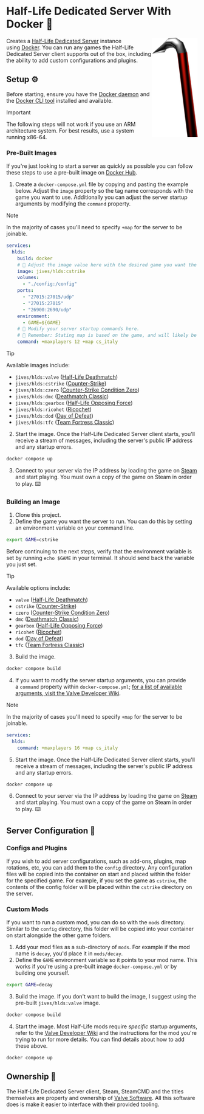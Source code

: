 # Half-Life Dedicated Server With Docker 🐋

<img align="right" width="120" height="auto"  src="./.github/docs/crowbar.png" alt="Crowbar">

Creates a [Half-Life Dedicated Server](https://help.steampowered.com/en/faqs/view/081A-106F-B906-1A7A) instance using [Docker](https://www.docker.com). You can run any games the Half-Life Dedicated Server client supports out of the box, including the ability to add custom configurations and plugins.

## Setup ⚙️

Before starting, ensure you have the [Docker daemon](https://www.docker.com/) and the [Docker CLI tool](https://docs.docker.com/engine/reference/commandline/cli/) installed and available.

> [!IMPORTANT]  
> The following steps will not work if you use an ARM architecture system. For best results, use a system running x86-64.

### Pre-Built Images

If you're just looking to start a server as quickly as possible you can follow these steps to use a pre-built image on [Docker Hub](https://hub.docker.com/).

1. Create a `docker-compose.yml` file by copying and pasting the example below. Adjust the `image` property so the tag name corresponds with the game you want to use. Additionally you can adjust the server startup arguments by modifying the `command` property.

> [!NOTE]  
> In the majority of cases you'll need to specify `+map` for the server to be joinable.

```yml
services:
  hlds:
    build: docker
    # 📣 Adjust the image value here with the desired game you want the server to use.
    image: jives/hlds:cstrike
    volumes:
      - "./config:/config"
    ports:
      - "27015:27015/udp"
      - "27015:27015"
      - "26900:2690/udp"
    environment:
      - GAME=${GAME}
    # 📣 Modify your server startup commands here.
    # 📣 Remember: Stating map is based on the game, and will likely be different between images.
    command: +maxplayers 12 +map cs_italy
```

> [!TIP]  
> Available images include:
>
> - `jives/hlds:valve` ([Half-Life Deathmatch](https://store.steampowered.com/app/70/HalfLife/))
> - `jives/hlds:cstrike` ([Counter-Strike](https://store.steampowered.com/app/10/CounterStrike/))
> - `jives/hlds:czero` ([Counter-Strike Condition Zero](https://store.steampowered.com/app/80/CounterStrike_Condition_Zero/))
> - `jives/hlds:dmc` ([Deathmatch Classic](https://store.steampowered.com/app/40/Deathmatch_Classic/))
> - `jives/hlds:gearbox` ([Half-Life Opposing Force](https://store.steampowered.com/app/50/HalfLife_Opposing_Force/))
> - `jives/hlds:ricohet` ([Ricochet](https://store.steampowered.com/app/60/Ricochet/))
> - `jives/hlds:dod` ([Day of Defeat](https://store.steampowered.com/app/30/Day_of_Defeat/))
> - `jives/hlds:tfc` ([Team Fortress Classic](https://store.steampowered.com/app/20/Team_Fortress_Classic/))

2. Start the image. Once the Half-Life Dedicated Server client starts, you'll receive a stream of messages, including the server's public IP address and any startup errors.

```bash
docker compose up
```

3. Connect to your server via the IP address by loading the game on [Steam](https://store.steampowered.com/) and start playing. You must own a copy of the game on Steam in order to play. ⌨️

### Building an Image

1. Clone this project.
2. Define the game you want the server to run. You can do this by setting an environment variable on your command line.

```bash
export GAME=cstrike
```

Before continuing to the next steps, verify that the environment variable is set by running `echo $GAME` in your terminal. It should send back the variable you just set.

> [!TIP]
> Available options include:
>
> - `valve` ([Half-Life Deathmatch](https://store.steampowered.com/app/70/HalfLife/))
> - `cstrike` ([Counter-Strike](https://store.steampowered.com/app/10/CounterStrike/))
> - `czero` ([Counter-Strike Condition Zero](https://store.steampowered.com/app/80/CounterStrike_Condition_Zero/))
> - `dmc` ([Deathmatch Classic](https://store.steampowered.com/app/40/Deathmatch_Classic/))
> - `gearbox` ([Half-Life Opposing Force](https://store.steampowered.com/app/50/HalfLife_Opposing_Force/))
> - `ricohet` ([Ricochet](https://store.steampowered.com/app/60/Ricochet/))
> - `dod` ([Day of Defeat](https://store.steampowered.com/app/30/Day_of_Defeat/))
> - `tfc` ([Team Fortress Classic](https://store.steampowered.com/app/20/Team_Fortress_Classic/))

3. Build the image.

```sh
docker compose build
```

4. If you want to modify the server startup arguments, you can provide a `command` property within `docker-compose.yml`; [for a list of available arguments, visit the Valve Developer Wiki](https://developer.valvesoftware.com/wiki/Half-Life_Dedicated_Server).

> [!NOTE]  
> In the majority of cases you'll need to specify `+map` for the server to be joinable.

```yml
services:
  hlds:
    command: +maxplayers 16 +map cs_italy
```

5. Start the image. Once the Half-Life Dedicated Server client starts, you'll receive a stream of messages, including the server's public IP address and any startup errors.

```bash
docker compose up
```

6. Connect to your server via the IP address by loading the game on [Steam](https://store.steampowered.com/) and start playing. You must own a copy of the game on Steam in order to play. ⌨️

## Server Configuration 🔧

### Configs and Plugins

If you wish to add server configurations, such as add-ons, plugins, map rotations, etc, you can add them to the `config` directory. Any configuration files will be copied into the container on start and placed within the folder for the specified game. For example, if you set the game as `cstrike`, the contents of the config folder will be placed within the `cstrike` directory on the server.

### Custom Mods

If you want to run a custom mod, you can do so with the `mods` directory. Similar to the `config` directory, this folder will be copied into your container on start alongside the other game folders.

1. Add your mod files as a sub-directory of `mods`. For example if the mod name is `decay`, you'd place it in `mods/decay`.
2. Define the `GAME` environment variable so it points to your mod name. This works if you're using a pre-built image `docker-compose.yml` or by building one yourself.

```bash
export GAME=decay
```

3. Build the image. If you don't want to build the image, I suggest using the pre-built `jives/hlds:valve` image.

```bash
docker compose build
```

4. Start the image. Most Half-Life mods require _specific_ startup arguments, refer to the [Valve Developer Wiki](https://developer.valvesoftware.com/wiki/Half-Life_Dedicated_Server) and the instructions for the mod you're trying to run for more details. You can find details about how to add these above.

```bash
docker compose up
```

## Ownership 🧰

The Half-Life Dedicated Server client, Steam, SteamCMD and the titles themselves are property and ownership of [Valve Software](https://valvesoftware.com). All this software does is make it easier to interface with their provided tooling.
